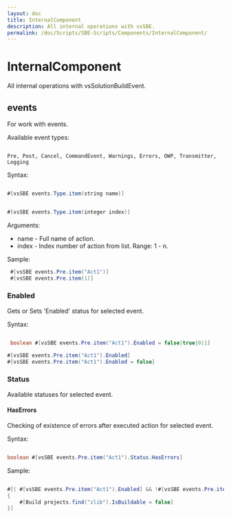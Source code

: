 ```yaml
---
layout: doc
title: InternalComponent
description: All internal operations with vsSBE.
permalink: /doc/Scripts/SBE-Scripts/Components/InternalComponent/
---
```

# InternalComponent

All internal operations with vsSolutionBuildEvent.

## events

For work with events.

Available event types:

```text 

Pre, Post, Cancel, CommandEvent, Warnings, Errors, OWP, Transmitter, Logging
```

Syntax:

```java 

#[vsSBE events.Type.item(string name)]
```

```java 

#[vsSBE events.Type.item(integer index)]
```

Arguments:

* name  - Full name of action.
* index - Index number of action from list. Range: 1 - n.

Sample:

```java
 #[vsSBE events.Pre.item("Act1")]
 #[vsSBE events.Pre.item(1)]
```

### Enabled

Gets or Sets 'Enabled' status for selected event.

Syntax:

```java 

 boolean #[vsSBE events.Pre.item("Act1").Enabled = false|true|0|1]
```

```java
#[vsSBE events.Pre.item("Act1").Enabled]
#[vsSBE events.Pre.item("Act1").Enabled = false]
```

### Status ###

Available statuses for selected event.

#### HasErrors ####

Checking of existence of errors after executed action for selected event.

Syntax:

```java 

boolean #[vsSBE events.Pre.item("Act1").Status.HasErrors]
```

Sample:

```java 

#[( #[vsSBE events.Pre.item("Act1").Enabled] && !#[vsSBE events.Pre.item("Act1").Status.HasErrors] )
{
    #[Build projects.find("zlib").IsBuildable = false]
}]
```
